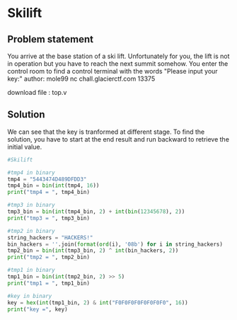 # Skilift

## Problem statement

You arrive at the base station of a ski lift. Unfortunately for you, the lift is not in operation but you have to reach the next summit somehow. You enter the control room to find a control terminal with the words "Please input your key:"
author: mole99
nc chall.glacierctf.com 13375

download file : top.v

## Solution

We can see that the key is tranformed at different stage. To find the solution, you have to start at the end result and run backward to retrieve the initial value.

```python
#Skilift

#tmp4 in binary
tmp4 = "5443474D489DFDD3"
tmp4_bin = bin(int(tmp4, 16))
print("tmp4 = ", tmp4_bin)

#tmp3 in binary
tmp3_bin = bin(int(tmp4_bin, 2) + int(bin(12345678), 2))
print("tmp3 = ", tmp3_bin)

#tmp2 in binary
string_hackers = "HACKERS!"
bin_hackers = ''.join(format(ord(i), '08b') for i in string_hackers)
tmp2_bin = bin(int(tmp3_bin, 2) ^ int(bin_hackers, 2))
print("tmp2 = ", tmp2_bin)

#tmp1 in binary
tmp1_bin = bin(int(tmp2_bin, 2) >> 5)
print("tmp1 = ", tmp1_bin)

#key in binary
key = hex(int(tmp1_bin, 2) & int("F0F0F0F0F0F0F0F0", 16))
print("key =", key)
```
